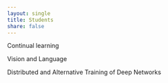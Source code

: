 ```yaml
---
layout: single
title: Students
share: false
---
```


Continual learning


Vision and Language


Distributed and Alternative Training of Deep Networks 
